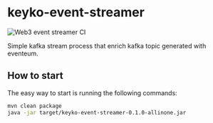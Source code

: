 # keyko-event-streamer

![Web3 event streamer CI](https://github.com/keyko-io/web3-event-streamer/workflows/Java%20CI/badge.svg?branch=master)

Simple kafka stream process that enrich kafka topic generated with eventeum.

How to start
------------
The easy way to start is running the following commands:
```bash
mvn clean package
java -jar target/keyko-event-streamer-0.1.0-allinone.jar 
```
